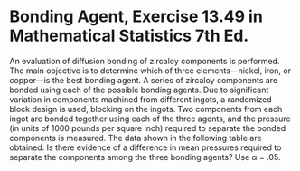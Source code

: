 # Bonding Agent, Exercise 13.49 in Mathematical Statistics 7th Ed. #

An evaluation of diffusion bonding of zircaloy components is performed. The main objective is to determine which of three elements—nickel, iron, or copper—is the best bonding agent. A series of zircaloy components are bonded using each of the possible bonding agents. Due to significant variation in components machined from different ingots, a randomized block design is used, blocking on the ingots. Two components from each ingot are bonded together using each of the three agents, and the pressure (in units of 1000 pounds per square inch) required to separate the bonded components is measured. The data shown in the following table are obtained. Is there evidence of a difference in mean pressures required to separate the components among the three bonding agents? Use α = .05. 
